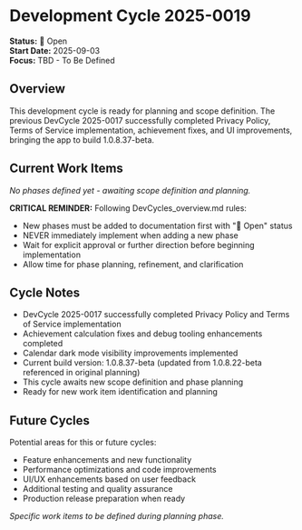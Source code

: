 # Development Cycle 2025-0019

**Status:** 🎫 Open  
**Start Date:** 2025-09-03  
**Focus:** TBD - To Be Defined

## Overview

This development cycle is ready for planning and scope definition. The previous DevCycle 2025-0017 successfully completed Privacy Policy, Terms of Service implementation, achievement fixes, and UI improvements, bringing the app to build 1.0.8.37-beta.

## Current Work Items

*No phases defined yet - awaiting scope definition and planning.*

**CRITICAL REMINDER:** Following DevCycles_overview.md rules:
- New phases must be added to documentation first with "🎫 Open" status
- NEVER immediately implement when adding a new phase
- Wait for explicit approval or further direction before beginning implementation
- Allow time for phase planning, refinement, and clarification

## Cycle Notes

- DevCycle 2025-0017 successfully completed Privacy Policy and Terms of Service implementation
- Achievement calculation fixes and debug tooling enhancements completed
- Calendar dark mode visibility improvements implemented
- Current build version: 1.0.8.37-beta (updated from 1.0.8.22-beta referenced in original planning)
- This cycle awaits new scope definition and phase planning
- Ready for new work item identification and planning

## Future Cycles

Potential areas for this or future cycles:
- Feature enhancements and new functionality
- Performance optimizations and code improvements
- UI/UX enhancements based on user feedback
- Additional testing and quality assurance
- Production release preparation when ready

*Specific work items to be defined during planning phase.* 